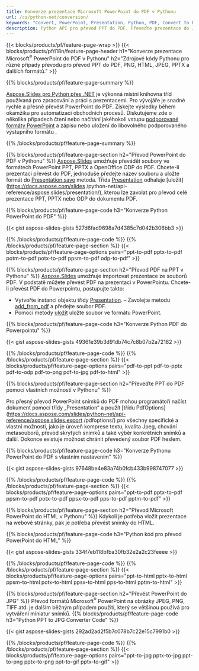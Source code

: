 ```yaml
---
title: Konverze prezentace Microsoft PowerPoint do PDF v Pythonu
url: /cs/python-net/conversion/
keywords: "Convert, PowerPoint, Presentation, Python, PDF, Convert to PDF, PPT to PDF"
description: Python API pro převod PPT do PDF. Převeďte prezentace do JPG, PNG a dalších formátů v Pythonu.
---
```


{{< blocks/products/pf/feature-page-wrap >}}
{{< blocks/products/pf/i18n/feature-page-header h1="Konverze prezentace Microsoft<sup>®</sup> PowerPoint do PDF v Pythonu" h2="Zdrojové kódy Pythonu pro různé případy převodu pro převod PPT do PDF, PNG, HTML, JPEG, PPTX a dalších formátů." >}}

{{% blocks/products/pf/feature-page-summary %}}

[Aspose.Slides pro Python přes .NET](https://products.aspose.com/slides/python-net/) je výkonná místní knihovna tříd používaná pro zpracování a práci s prezentacemi. Pro vývojáře je snadné rychle a přesně převést PowerPoint do PDF. Získejte výsledky během okamžiku pro automatizaci obchodních procesů. Diskutujeme zde o několika případech čtení nebo načítání jakéhokoli vstupu [podporované formáty PowerPoint](https://docs.aspose.com/slides/python-net/supported-file-formats/) a zápisu nebo uložení do libovolného podporovaného výstupního formátu . 

{{% /blocks/products/pf/feature-page-summary  %}}

{{% blocks/products/pf/feature-page-section  h2="Převod PowerPoint do PDF v Pythonu" %}}
[Aspose.Slides](https://products.aspose.com/slides/python-net/) umožňuje převádět soubory ve formátech PowerPoint PPT, PPTX a OpenOffice ODP do PDF. Chcete-li prezentaci převést do PDF, jednoduše předejte název souboru a uložte formát do [Presentation.save](https://docs.aspose.com/slides/python-net/api-reference/aspose.slides/presentation/) metoda. Třída [Presentation](https://docs.aspose.com/slides/python-net/api-reference/aspose.slides/presentation/) odhaluje [uložit](https://docs.aspose.com/slides /python-net/api-reference/aspose.slides/presentation/), kterou lze zavolat pro převod celé prezentace PPT, PPTX nebo ODP do dokumentu PDF.

{{% blocks/products/pf/feature-page-code h3="Konverze Python PowerPoint do PDF" %}}

{{< gist aspose-slides-gists 527d6fad9698a7d4385c7d042b306bb3 >}}

{{% /blocks/products/pf/feature-page-code  %}}
{{% /blocks/products/pf/feature-page-section %}}
{{< blocks/products/pf/feature-page-options pairs="ppt-to-pdf pptx-to-pdf potm-to-pdf potx-to-pdf ppsm-to-pdf odp-to-pdf" >}}

{{% blocks/products/pf/feature-page-section  h2="Převod PDF na PPT v Pythonu" %}}
[Aspose.Slides](https://products.aspose.com/slides/python-net/) umožňuje importovat prezentace ze souborů PDF. V podstatě můžete převést PDF na prezentaci v PowerPointu. Chcete-li převést PDF do Powerpointu, postupujte takto:
- Vytvořte instanci objektu třídy [Presentation](https://docs.aspose.com/slides/python-net/api-reference/aspose.slides/presentation/).
– Zavolejte metodu [add_from_pdf](https://docs.aspose.com/slides/python-net/api-reference/aspose.slides/slidecollection/) a předejte soubor PDF.
- Pomocí metody [uložit](https://docs.aspose.com/slides/python-net/api-reference/aspose.slides/presentation/) uložte soubor ve formátu PowerPoint.

{{% blocks/products/pf/feature-page-code h3="Konverze Python PDF do Powerpointu" %}}

{{< gist aspose-slides-gists 49361e39b3d91db74c7c8b07b2a72182 >}}

{{% /blocks/products/pf/feature-page-code  %}}
{{% /blocks/products/pf/feature-page-section %}}
{{< blocks/products/pf/feature-page-options pairs="pdf-to-ppt pdf-to-pptx pdf-to-odp pdf-to-png pdf-to-jpg pdf-to-html" >}}

{{% blocks/products/pf/feature-page-section  h2="Převeďte PPT do PDF pomocí vlastních možností v Pythonu" %}}

Pro přesný převod PowerPoint snímků do PDF mohou programátoři načíst dokument pomocí třídy „Presentation“ a použít [třídu PdfOptions](https://docs.aspose.com/slides/python-net/api-reference/aspose.slides.export /pdfoptions/) pro všechny specifické a vlastní možnosti, jako je úroveň komprese textu, kvalita Jpeg, chování metasouborů, převod skrytých snímků a také výběr konkrétních snímků a další. Dokonce existuje možnost chránit převedený soubor PDF heslem.

{{% blocks/products/pf/feature-page-code h3="Konverze Pythonu PowerPoint do PDF s vlastním nastavením" %}}

{{< gist aspose-slides-gists 97648be4e83a74b0fcb433b998747077 >}}

{{% /blocks/products/pf/feature-page-code  %}}
{{% /blocks/products/pf/feature-page-section %}}
{{< blocks/products/pf/feature-page-options pairs="ppt-to-pdf pptx-to-pdf ppsm-to-pdf potx-to-pdf ppsx-to-pdf pps-to-pdf pptm-to-pdf" >}}

{{% blocks/products/pf/feature-page-section  h2="Převod Microsoft PowerPoint do HTML v Pythonu" %}}
Kdykoli je potřeba vložit prezentace na webové stránky, pak je potřeba převést snímky do HTML.

{{% blocks/products/pf/feature-page-code h3="Python kód pro převod PowerPoint do HTML" %}}

{{< gist aspose-slides-gists 334f7eb118bfba30fb32e2a2c23feeee >}}

{{% /blocks/products/pf/feature-page-code %}}
{{% /blocks/products/pf/feature-page-section %}}
{{< blocks/products/pf/feature-page-options pairs="ppt-to-html pptx-to-html ppsm-to-html potx-to-html ppsx-to-html pps-to-html pptm-to-html" >}}

{{% blocks/products/pf/feature-page-section  h2="Převést PowerPoint do JPG" %}}
Převod formátů Microsoft<sup>®</sup> PowerPoint na obrázky JPEG, PNG, TIFF atd. je dalším běžným případem použití, který se většinou používá pro vytváření miniatur snímků. 
{{% blocks/products/pf/feature-page-code h3="Python PPT to JPG Converter Code" %}}

{{< gist aspose-slides-gists 292ad2ad2f5b7c078b7c22e15c7991b0 >}}

{{% /blocks/products/pf/feature-page-code %}}
{{% /blocks/products/pf/feature-page-section %}}
{{< blocks/products/pf/feature-page-options pairs="ppt-to-jpg pptx-to-jpg ppt-to-png pptx-to-png ppt-to-gif pptx-to-gif" >}}